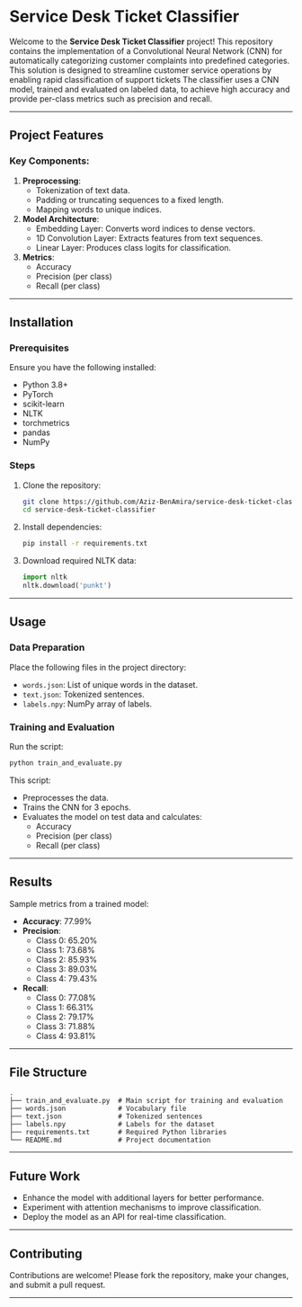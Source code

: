 # Service Desk Ticket Classifier

Welcome to the **Service Desk Ticket Classifier** project! This repository contains the implementation of a Convolutional Neural Network (CNN) for automatically categorizing customer complaints into predefined categories. This solution is designed to streamline customer service operations by enabling rapid classification of support tickets
The classifier uses a CNN model, trained and evaluated on labeled data, to achieve high accuracy and provide per-class metrics such as precision and recall.

---

## Project Features

### Key Components:
1. **Preprocessing**:
   - Tokenization of text data.
   - Padding or truncating sequences to a fixed length.
   - Mapping words to unique indices.
2. **Model Architecture**:
   - Embedding Layer: Converts word indices to dense vectors.
   - 1D Convolution Layer: Extracts features from text sequences.
   - Linear Layer: Produces class logits for classification.
3. **Metrics**:
   - Accuracy
   - Precision (per class)
   - Recall (per class)

---

## Installation

### Prerequisites
Ensure you have the following installed:
- Python 3.8+
- PyTorch
- scikit-learn
- NLTK
- torchmetrics
- pandas
- NumPy


### Steps
1. Clone the repository:
   ```bash
   git clone https://github.com/Aziz-BenAmira/service-desk-ticket-classifier.git
   cd service-desk-ticket-classifier
   ```
2. Install dependencies:
   ```bash
   pip install -r requirements.txt
   ```
3. Download required NLTK data:
   ```python
   import nltk
   nltk.download('punkt')
   ```

---

## Usage

### Data Preparation
Place the following files in the project directory:
- `words.json`: List of unique words in the dataset.
- `text.json`: Tokenized sentences.
- `labels.npy`: NumPy array of labels.

### Training and Evaluation
Run the script:
```bash
python train_and_evaluate.py
```
This script:
- Preprocesses the data.
- Trains the CNN for 3 epochs.
- Evaluates the model on test data and calculates:
  - Accuracy
  - Precision (per class)
  - Recall (per class)

---

## Results
Sample metrics from a trained model:
- **Accuracy**: 77.99%
- **Precision**:
  - Class 0: 65.20%
  - Class 1: 73.68%
  - Class 2: 85.93%
  - Class 3: 89.03%
  - Class 4: 79.43%
- **Recall**:
  - Class 0: 77.08%
  - Class 1: 66.31%
  - Class 2: 79.17%
  - Class 3: 71.88%
  - Class 4: 93.81%

---

## File Structure
```
.
├── train_and_evaluate.py  # Main script for training and evaluation
├── words.json             # Vocabulary file
├── text.json              # Tokenized sentences
├── labels.npy             # Labels for the dataset
├── requirements.txt       # Required Python libraries
└── README.md              # Project documentation
```

---

## Future Work
- Enhance the model with additional layers for better performance.
- Experiment with attention mechanisms to improve classification.
- Deploy the model as an API for real-time classification.

---

## Contributing
Contributions are welcome! Please fork the repository, make your changes, and submit a pull request.

---

